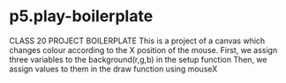 # p5.play-boilerplate
CLASS 20 PROJECT BOILERPLATE
This is a project of a canvas which changes colour according to the X position of the mouse.
First, we assign three variables to the background(r,g,b) in the setup function
Then, we assign values to them in the draw function using mouseX
